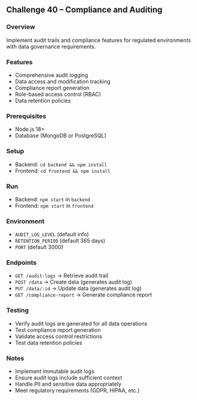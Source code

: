 ## Challenge 40 – Compliance and Auditing

### Overview
Implement audit trails and compliance features for regulated environments with data governance requirements.

### Features
- Comprehensive audit logging
- Data access and modification tracking
- Compliance report generation
- Role-based access control (RBAC)
- Data retention policies

### Prerequisites
- Node.js 18+
- Database (MongoDB or PostgreSQL)

### Setup
- Backend: `cd backend && npm install`
- Frontend: `cd frontend && npm install`

### Run
- Backend: `npm start` in `backend`
- Frontend: `npm start` in `frontend`

### Environment
- `AUDIT_LOG_LEVEL` (default info)
- `RETENTION_PERIOD` (default 365 days)
- `PORT` (default 3000)

### Endpoints
- `GET /audit-logs` → Retrieve audit trail
- `POST /data` → Create data (generates audit log)
- `PUT /data/:id` → Update data (generates audit log)
- `GET /compliance-report` → Generate compliance report

### Testing
- Verify audit logs are generated for all data operations
- Test compliance report generation
- Validate access control restrictions
- Test data retention policies

### Notes
- Implement immutable audit logs
- Ensure audit logs include sufficient context
- Handle PII and sensitive data appropriately
- Meet regulatory requirements (GDPR, HIPAA, etc.)